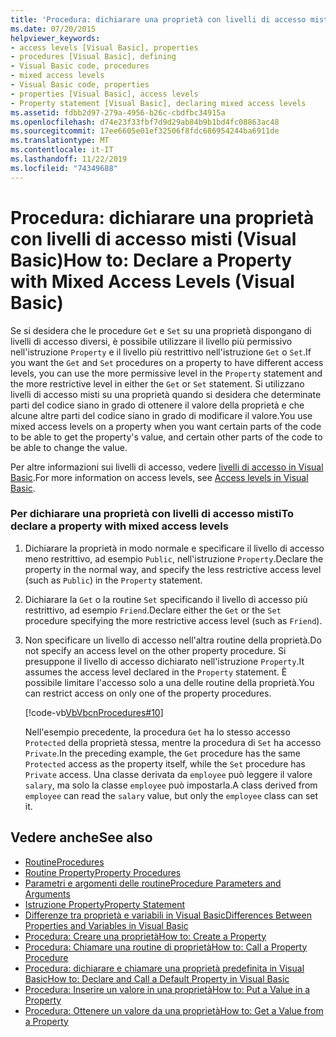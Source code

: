 ```yaml
---
title: 'Procedura: dichiarare una proprietà con livelli di accesso misti'
ms.date: 07/20/2015
helpviewer_keywords:
- access levels [Visual Basic], properties
- procedures [Visual Basic], defining
- Visual Basic code, procedures
- mixed access levels
- Visual Basic code, properties
- properties [Visual Basic], access levels
- Property statement [Visual Basic], declaring mixed access levels
ms.assetid: fdbb2d97-279a-4956-b26c-cbdfbc34915a
ms.openlocfilehash: d74e23f33fbf7d9d29ab84b9b1bd4fc08863ac48
ms.sourcegitcommit: 17ee6605e01ef32506f8fdc686954244ba6911de
ms.translationtype: MT
ms.contentlocale: it-IT
ms.lasthandoff: 11/22/2019
ms.locfileid: "74349688"
---
```

# <a name="how-to-declare-a-property-with-mixed-access-levels-visual-basic"></a><span data-ttu-id="ec132-102">Procedura: dichiarare una proprietà con livelli di accesso misti (Visual Basic)</span><span class="sxs-lookup"><span data-stu-id="ec132-102">How to: Declare a Property with Mixed Access Levels (Visual Basic)</span></span>
<span data-ttu-id="ec132-103">Se si desidera che le procedure `Get` e `Set` su una proprietà dispongano di livelli di accesso diversi, è possibile utilizzare il livello più permissivo nell'istruzione `Property` e il livello più restrittivo nell'istruzione `Get` o `Set`.</span><span class="sxs-lookup"><span data-stu-id="ec132-103">If you want the `Get` and `Set` procedures on a property to have different access levels, you can use the more permissive level in the `Property` statement and the more restrictive level in either the `Get` or `Set` statement.</span></span> <span data-ttu-id="ec132-104">Si utilizzano livelli di accesso misti su una proprietà quando si desidera che determinate parti del codice siano in grado di ottenere il valore della proprietà e che alcune altre parti del codice siano in grado di modificare il valore.</span><span class="sxs-lookup"><span data-stu-id="ec132-104">You use mixed access levels on a property when you want certain parts of the code to be able to get the property's value, and certain other parts of the code to be able to change the value.</span></span>  
  
 <span data-ttu-id="ec132-105">Per altre informazioni sui livelli di accesso, vedere [livelli di accesso in Visual Basic](../../../../visual-basic/programming-guide/language-features/declared-elements/access-levels.md).</span><span class="sxs-lookup"><span data-stu-id="ec132-105">For more information on access levels, see [Access levels in Visual Basic](../../../../visual-basic/programming-guide/language-features/declared-elements/access-levels.md).</span></span>  
  
### <a name="to-declare-a-property-with-mixed-access-levels"></a><span data-ttu-id="ec132-106">Per dichiarare una proprietà con livelli di accesso misti</span><span class="sxs-lookup"><span data-stu-id="ec132-106">To declare a property with mixed access levels</span></span>  
  
1. <span data-ttu-id="ec132-107">Dichiarare la proprietà in modo normale e specificare il livello di accesso meno restrittivo, ad esempio `Public`, nell'istruzione `Property`.</span><span class="sxs-lookup"><span data-stu-id="ec132-107">Declare the property in the normal way, and specify the less restrictive access level (such as `Public`) in the `Property` statement.</span></span>  
  
2. <span data-ttu-id="ec132-108">Dichiarare la `Get` o la routine `Set` specificando il livello di accesso più restrittivo, ad esempio `Friend`.</span><span class="sxs-lookup"><span data-stu-id="ec132-108">Declare either the `Get` or the `Set` procedure specifying the more restrictive access level (such as `Friend`).</span></span>  
  
3. <span data-ttu-id="ec132-109">Non specificare un livello di accesso nell'altra routine della proprietà.</span><span class="sxs-lookup"><span data-stu-id="ec132-109">Do not specify an access level on the other property procedure.</span></span> <span data-ttu-id="ec132-110">Si presuppone il livello di accesso dichiarato nell'istruzione `Property`.</span><span class="sxs-lookup"><span data-stu-id="ec132-110">It assumes the access level declared in the `Property` statement.</span></span> <span data-ttu-id="ec132-111">È possibile limitare l'accesso solo a una delle routine della proprietà.</span><span class="sxs-lookup"><span data-stu-id="ec132-111">You can restrict access on only one of the property procedures.</span></span>  
  
     [!code-vb[VbVbcnProcedures#10](~/samples/snippets/visualbasic/VS_Snippets_VBCSharp/VbVbcnProcedures/VB/Class1.vb#10)]  
  
     <span data-ttu-id="ec132-112">Nell'esempio precedente, la procedura `Get` ha lo stesso accesso `Protected` della proprietà stessa, mentre la procedura di `Set` ha accesso `Private`.</span><span class="sxs-lookup"><span data-stu-id="ec132-112">In the preceding example, the `Get` procedure has the same `Protected` access as the property itself, while the `Set` procedure has `Private` access.</span></span> <span data-ttu-id="ec132-113">Una classe derivata da `employee` può leggere il valore `salary`, ma solo la classe `employee` può impostarla.</span><span class="sxs-lookup"><span data-stu-id="ec132-113">A class derived from `employee` can read the `salary` value, but only the `employee` class can set it.</span></span>  
  
## <a name="see-also"></a><span data-ttu-id="ec132-114">Vedere anche</span><span class="sxs-lookup"><span data-stu-id="ec132-114">See also</span></span>

- [<span data-ttu-id="ec132-115">Routine</span><span class="sxs-lookup"><span data-stu-id="ec132-115">Procedures</span></span>](./index.md)
- [<span data-ttu-id="ec132-116">Routine Property</span><span class="sxs-lookup"><span data-stu-id="ec132-116">Property Procedures</span></span>](./property-procedures.md)
- [<span data-ttu-id="ec132-117">Parametri e argomenti delle routine</span><span class="sxs-lookup"><span data-stu-id="ec132-117">Procedure Parameters and Arguments</span></span>](./procedure-parameters-and-arguments.md)
- [<span data-ttu-id="ec132-118">Istruzione Property</span><span class="sxs-lookup"><span data-stu-id="ec132-118">Property Statement</span></span>](../../../../visual-basic/language-reference/statements/property-statement.md)
- [<span data-ttu-id="ec132-119">Differenze tra proprietà e variabili in Visual Basic</span><span class="sxs-lookup"><span data-stu-id="ec132-119">Differences Between Properties and Variables in Visual Basic</span></span>](./differences-between-properties-and-variables.md)
- [<span data-ttu-id="ec132-120">Procedura: Creare una proprietà</span><span class="sxs-lookup"><span data-stu-id="ec132-120">How to: Create a Property</span></span>](./how-to-create-a-property.md)
- [<span data-ttu-id="ec132-121">Procedura: Chiamare una routine di proprietà</span><span class="sxs-lookup"><span data-stu-id="ec132-121">How to: Call a Property Procedure</span></span>](./how-to-call-a-property-procedure.md)
- [<span data-ttu-id="ec132-122">Procedura: dichiarare e chiamare una proprietà predefinita in Visual Basic</span><span class="sxs-lookup"><span data-stu-id="ec132-122">How to: Declare and Call a Default Property in Visual Basic</span></span>](./how-to-declare-and-call-a-default-property.md)
- [<span data-ttu-id="ec132-123">Procedura: Inserire un valore in una proprietà</span><span class="sxs-lookup"><span data-stu-id="ec132-123">How to: Put a Value in a Property</span></span>](./how-to-put-a-value-in-a-property.md)
- [<span data-ttu-id="ec132-124">Procedura: Ottenere un valore da una proprietà</span><span class="sxs-lookup"><span data-stu-id="ec132-124">How to: Get a Value from a Property</span></span>](./how-to-get-a-value-from-a-property.md)
